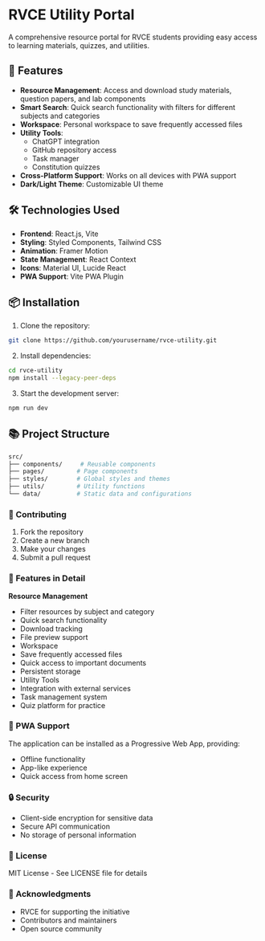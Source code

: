 # RVCE Utility Portal

A comprehensive resource portal for RVCE students providing easy access to learning materials, quizzes, and utilities.

## 🚀 Features

- **Resource Management**: Access and download study materials, question papers, and lab components
- **Smart Search**: Quick search functionality with filters for different subjects and categories
- **Workspace**: Personal workspace to save frequently accessed files
- **Utility Tools**:
  - ChatGPT integration
  - GitHub repository access
  - Task manager
  - Constitution quizzes
- **Cross-Platform Support**: Works on all devices with PWA support
- **Dark/Light Theme**: Customizable UI theme

## 🛠️ Technologies Used

- **Frontend**: React.js, Vite
- **Styling**: Styled Components, Tailwind CSS
- **Animation**: Framer Motion
- **State Management**: React Context
- **Icons**: Material UI, Lucide React
- **PWA Support**: Vite PWA Plugin

## 📦 Installation

1. Clone the repository:

```bash
git clone https://github.com/yourusername/rvce-utility.git
```

2. Install dependencies:

```bash
cd rvce-utility
npm install --legacy-peer-deps
```

3. Start the development server:

```bash
npm run dev
```

## 📚 Project Structure

```bash
src/
├── components/     # Reusable components
├── pages/         # Page components
├── styles/        # Global styles and themes
├── utils/         # Utility functions
└── data/          # Static data and configurations
```

### 🤝 Contributing

1. Fork the repository
2. Create a new branch
3. Make your changes
4. Submit a pull request

### 🌟 Features in Detail

**Resource Management**

- Filter resources by subject and category
- Quick search functionality
- Download tracking
- File preview support
- Workspace
- Save frequently accessed files
- Quick access to important documents
- Persistent storage
- Utility Tools
- Integration with external services
- Task management system
- Quiz platform for practice

### 📱 PWA Support

The application can be installed as a Progressive Web App, providing:

- Offline functionality
- App-like experience
- Quick access from home screen

### 🔒 Security

- Client-side encryption for sensitive data
- Secure API communication
- No storage of personal information

### 📄 License

MIT License - See LICENSE file for details

### 🙏 Acknowledgments

- RVCE for supporting the initiative
- Contributors and maintainers
- Open source community
